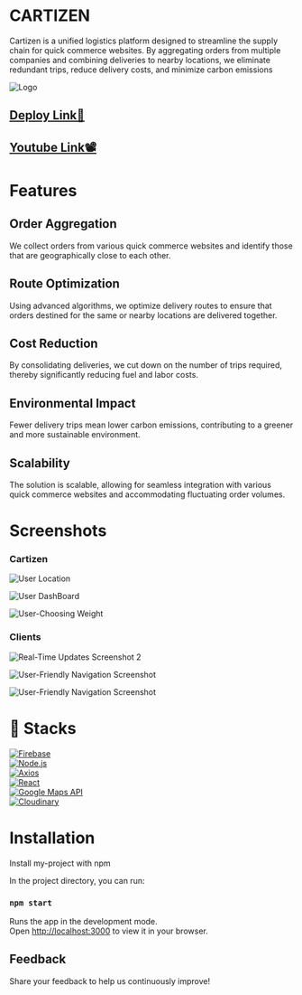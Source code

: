 # CARTIZEN

Cartizen is a unified logistics platform designed to streamline the supply chain for quick commerce websites. By aggregating orders from multiple companies and combining deliveries to nearby locations, we eliminate redundant trips, reduce delivery costs, and minimize carbon emissions

![Logo](https://i.postimg.cc/RVs8Vt36/Screenshot-2024-07-21-081345.png)

## [Deploy Link🚀](https://cartizen.vercel.app/home)
## [Youtube Link📽️](https://www.youtube.com/watch?v=agGBjbsjKS4)
# Features

## **Order Aggregation**
We collect orders from various quick commerce websites and identify those that are geographically close to each other.
## **Route Optimization**
Using advanced algorithms, we optimize delivery routes to ensure that orders destined for the same or nearby locations are delivered together.

## **Cost Reduction**
By consolidating deliveries, we cut down on the number of trips required, thereby significantly reducing fuel and labor costs.

## **Environmental Impact**
Fewer delivery trips mean lower carbon emissions, contributing to a greener and more sustainable environment.

## **Scalability**
The solution is scalable, allowing for seamless integration with various quick commerce websites and accommodating fluctuating order volumes.

# Screenshots

### Cartizen
![User Location](https://i.postimg.cc/MTpVTnfH/Screenshot-2024-07-21-075820.png)

![User DashBoard](https://i.postimg.cc/ydp9S70P/Screenshot-2024-07-21-081230.png)


![User-Choosing Weight](https://i.postimg.cc/jq9Pxdxq/Screenshot-2024-07-21-081438.png)
### Clients
![Real-Time Updates Screenshot 2](https://i.postimg.cc/52J3JNgY/Screenshot-2024-07-21-080253.png)


![User-Friendly Navigation Screenshot](https://i.postimg.cc/rpnC5Gkx/Screenshot-2024-07-21-083139.png)

![User-Friendly Navigation Screenshot](https://i.postimg.cc/1tbGj94z/Screenshot-2024-07-21-090833.png)

# 🔗 Stacks

[![Firebase](https://img.shields.io/badge/firebase-000?style=for-the-badge&logo=firebase&logoColor=orange)](https://firebase.google.com/)  
[![Node.js](https://img.shields.io/badge/nodejs-000?style=for-the-badge&logo=node.js&logoColor=339933)](https://nodejs.org/)  
[![Axios](https://img.shields.io/badge/axios-black?style=for-the-badge&logo=axios&logoColor=white)](https://github.com/axios/axios)  
[![React](https://img.shields.io/badge/react-000?style=for-the-badge&logo=react&logoColor=61DAFB)](https://reactjs.org/)  
[![Google Maps API](https://img.shields.io/badge/google_maps_API-000?style=for-the-badge&logo=google-maps&logoColor=white)](https://developers.google.com/maps)  
[![Cloudinary](https://img.shields.io/badge/cloudinary-000?style=for-the-badge&logo=cloudinary&logoColor=blue)](https://cloudinary.com/)



# Installation

Install my-project with npm

In the project directory, you can run:

### `npm start`

Runs the app in the development mode.\
Open [http://localhost:3000](http://localhost:3000) to view it in your browser.

## Feedback

Share your feedback to help us continuously improve!
